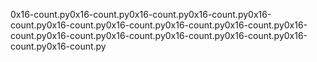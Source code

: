 0x16-count.py0x16-count.py0x16-count.py0x16-count.py0x16-count.py0x16-count.py0x16-count.py0x16-count.py0x16-count.py0x16-count.py0x16-count.py0x16-count.py0x16-count.py0x16-count.py0x16-count.py0x16-count.py
